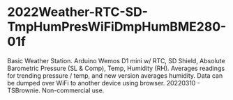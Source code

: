 # 2022Weather-RTC-SD-TmpHumPresWiFiDmpHumBME280-01f
Basic Weather Station. Arduino Wemos D1 mini w/ RTC, SD Shield, Absolute Barometric Pressure (SL &amp; Comp), Temp, Humidity (RH). Averages readings for trending pressure / temp, and new version averages humidity. Data can be dumped over WiFi to another device using browser. 20220310 - TSBrownie.  Non-commercial use.

